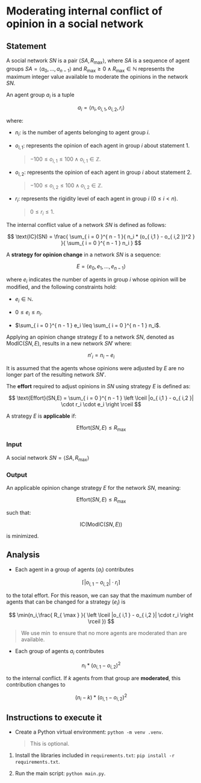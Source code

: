 # Moderating internal conflict of opinion in a social network

## Statement

A social network $SN$ is a pair $\langle SA,R_{ \max } \rangle$, where $SA$ is a sequence of agent groups $SA = \langle a_0,\dots,a_{ n - 1 } \rangle$ and $R_{ \max } \geq 0 \land R_{ \max } \in \mathbb{ N }$ represents the maximum integer value available to moderate the opinions in the network $SN$.

An agent group $a_i$ is a tuple

$$
a_i = \langle n_i,o_{ i,1 },o_{ i,2 },r_i \rangle
$$

where:

- $n_i$: is the number of agents belonging to agent group $i$.

- $o_{ i,1 }$: represents the opinion of each agent in group $i$ about statement $1$.

	> $-100 \leq o_{ i,1 } \leq 100 \land o_{ i,1 } \in \mathbb{ Z }$.

- $o_{ i,2 }$: represents the opinion of each agent in group $i$ about statement $2$.

	> $-100 \leq o_{ i,2 } \leq 100 \land o_{ i,2 } \in \mathbb{ Z }$.

- $r_i$: represents the rigidity level of each agent in group $i$ ($0 \leq i < n$).

	> $0 \leq r_i \leq 1$.

The internal conflict value of a network $SN$ is defined as follows:

$$
\text{IC}(SN) = \frac{ \sum_{ i = 0 }^{ n - 1 }{ n_i * (o_{ i,1 } - o_{ i,2 })^2 } }{ \sum_{ i = 0 }^{ n - 1 } n_i }
$$

A **strategy for opinion change** in a network $SN$ is a sequence:

$$
E = \langle e_0,e_1,\dots,e_{ n - 1 } \rangle
$$

where $e_i$ indicates the number of agents in group $i$ whose opinion will be modified, and the following constraints hold:

- $e_i \in \mathbb{ N }$.

- $0 \leq e_i \leq n_i$.

- $\sum_{ i = 0 }^{ n - 1 } e_i \leq \sum_{ i = 0 }^{ n - 1 } n_i$.

Applying an opinion change strategy $E$ to a network $SN$, denoted as $\text{ModIC}(SN,E)$, results in a new network ${SN}'$ where:

$$
{ n' }_i = n_i - e_i
$$

It is assumed that the agents whose opinions were adjusted by $E$ are no longer part of the resulting network ${SN}'$.

The **effort** required to adjust opinions in $SN$ using strategy $E$ is defined as:

$$
\text{Effort}(SN,E) = \sum_{ i = 0 }^{ n - 1 } \left \lceil |o_{ i,1 } - o_{ i,2 }| \cdot r_i \cdot e_i \right \rceil
$$

A strategy $E$ is **applicable** if:

$$
\text{Effort}(SN,E) \leq R_{ \max }
$$

### Input

A social network $SN = \langle SA,R_{ \max } \rangle$

### Output

An applicable opinion change strategy $E$ for the network $SN$, meaning:

$$
\text{Effort}(SN,E) \leq R_{ \max }
$$

such that:

$$
\text{IC}(\text{ModIC}(SN,E))
$$

is minimized.

## Analysis

- Each agent in a group of agents ($a_i$) contributes

$$
\left \lceil |o_{ i,1 } - o_{ i,2 }| \cdot r_i \right \rceil
$$

to the total effort. For this reason, we can say that the maximum number of agents that can be changed for a strategy ($e_i$) is

$$
\min(n_i,\frac{ R_{ \max } }{ \left \lceil |o_{ i,1 } - o_{ i,2 }| \cdot r_i \right \rceil })
$$

> We use $\min$ to ensure that no more agents are moderated than are available.

- Each group of agents $a_i$ contributes

$$
n_i * (o_{ i,1 } - o_{ i,2 })^2
$$

to the internal conflict. If $k$ agents from that group are **moderated**, this contribution changes to

$$
(n_i - k) * (o_{ i,1 } - o_{ i,2 })^2
$$

## Instructions to execute it

- Create a Python virtual environment: `python -m venv .venv`.

	> This is optional.

1. Install the libraries included in `requirements.txt`: `pip install -r requirements.txt`.

2. Run the main script: `python main.py`.
